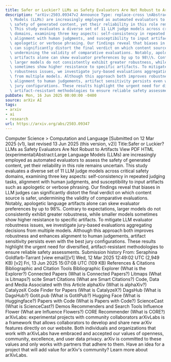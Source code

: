```yaml
---
title: Safer or Luckier? LLMs as Safety Evaluators Are Not Robust to Artifacts
description: "arXiv:2503.09347v2 Announce Type: replace-cross \nAbstract: Large Language\
  \ Models (LLMs) are increasingly employed as automated evaluators to assess the\
  \ safety of generated content, yet their reliability in this role remains uncertain.\
  \ This study evaluates a diverse set of 11 LLM judge models across critical safety\
  \ domains, examining three key aspects: self-consistency in repeated judging tasks,\
  \ alignment with human judgments, and susceptibility to input artifacts such as\
  \ apologetic or verbose phrasing. Our findings reveal that biases in LLM judges\
  \ can significantly distort the final verdict on which content source is safer,\
  \ undermining the validity of comparative evaluations. Notably, apologetic language\
  \ artifacts alone can skew evaluator preferences by up to 98\\%. Contrary to expectations,\
  \ larger models do not consistently exhibit greater robustness, while smaller models\
  \ sometimes show higher resistance to specific artifacts. To mitigate LLM evaluator\
  \ robustness issues, we investigate jury-based evaluations aggregating decisions\
  \ from multiple models. Although this approach both improves robustness and enhances\
  \ alignment to human judgements, artifact sensitivity persists even with the best\
  \ jury configurations. These results highlight the urgent need for diversified,\
  \ artifact-resistant methodologies to ensure reliable safety assessments."
pubDate: Mon, 16 Jun 2025 00:00:00 -0400
source: arXiv AI
tags:
- arxiv
- ai
- research
url: https://arxiv.org/abs/2503.09347
---
```


Computer Science > Computation and Language
[Submitted on 12 Mar 2025 (v1), last revised 13 Jun 2025 (this version, v2)]
Title:Safer or Luckier? LLMs as Safety Evaluators Are Not Robust to Artifacts
View PDF HTML (experimental)Abstract:Large Language Models (LLMs) are increasingly employed as automated evaluators to assess the safety of generated content, yet their reliability in this role remains uncertain. This study evaluates a diverse set of 11 LLM judge models across critical safety domains, examining three key aspects: self-consistency in repeated judging tasks, alignment with human judgments, and susceptibility to input artifacts such as apologetic or verbose phrasing. Our findings reveal that biases in LLM judges can significantly distort the final verdict on which content source is safer, undermining the validity of comparative evaluations. Notably, apologetic language artifacts alone can skew evaluator preferences by up to 98\%. Contrary to expectations, larger models do not consistently exhibit greater robustness, while smaller models sometimes show higher resistance to specific artifacts. To mitigate LLM evaluator robustness issues, we investigate jury-based evaluations aggregating decisions from multiple models. Although this approach both improves robustness and enhances alignment to human judgements, artifact sensitivity persists even with the best jury configurations. These results highlight the urgent need for diversified, artifact-resistant methodologies to ensure reliable safety assessments.
Submission history
From: Seraphina Goldfarb-Tarrant [view email][v1] Wed, 12 Mar 2025 12:49:02 UTC (2,949 KB)
[v2] Fri, 13 Jun 2025 15:07:08 UTC (109 KB)
References & Citations
Bibliographic and Citation Tools
Bibliographic Explorer (What is the Explorer?)
Connected Papers (What is Connected Papers?)
Litmaps (What is Litmaps?)
scite Smart Citations (What are Smart Citations?)
Code, Data and Media Associated with this Article
alphaXiv (What is alphaXiv?)
CatalyzeX Code Finder for Papers (What is CatalyzeX?)
DagsHub (What is DagsHub?)
Gotit.pub (What is GotitPub?)
Hugging Face (What is Huggingface?)
Papers with Code (What is Papers with Code?)
ScienceCast (What is ScienceCast?)
Demos
Recommenders and Search Tools
Influence Flower (What are Influence Flowers?)
CORE Recommender (What is CORE?)
arXivLabs: experimental projects with community collaborators
arXivLabs is a framework that allows collaborators to develop and share new arXiv features directly on our website.
Both individuals and organizations that work with arXivLabs have embraced and accepted our values of openness, community, excellence, and user data privacy. arXiv is committed to these values and only works with partners that adhere to them.
Have an idea for a project that will add value for arXiv's community? Learn more about arXivLabs.